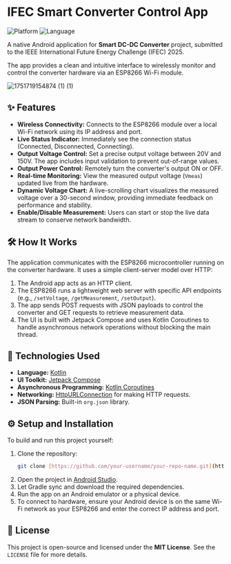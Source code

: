 # IFEC Smart Converter Control App

![Platform](https://img.shields.io/badge/Platform-Android-3DDC84?style=for-the-badge&logo=android)
![Language](https://img.shields.io/badge/Language-Kotlin-7F52FF?style=for-the-badge&logo=kotlin)

A native Android application for **Smart DC-DC Converter** project, submitted to the IEEE International Future Energy Challenge (IFEC) 2025.

The app provides a clean and intuitive interface to wirelessly monitor and control the converter hardware via an ESP8266 Wi-Fi module.

![1751719154874 (1) (1)](https://github.com/user-attachments/assets/f6158fcc-3514-4a5f-8cb4-0d18b56bbf67)

## ✨ Features

* **Wireless Connectivity:** Connects to the ESP8266 module over a local Wi-Fi network using its IP address and port.
* **Live Status Indicator:** Immediately see the connection status (Connected, Disconnected, Connecting).
* **Output Voltage Control:** Set a precise output voltage between 20V and 150V. The app includes input validation to prevent out-of-range values.
* **Output Power Control:** Remotely turn the converter's output ON or OFF.
* **Real-time Monitoring:** View the measured output voltage (`Vmeas`) updated live from the hardware.
* **Dynamic Voltage Chart:** A live-scrolling chart visualizes the measured voltage over a 30-second window, providing immediate feedback on performance and stability.
* **Enable/Disable Measurement:** Users can start or stop the live data stream to conserve network bandwidth.

## 🛠️ How It Works

The application communicates with the ESP8266 microcontroller running on the converter hardware. It uses a simple client-server model over HTTP:

1.  The Android app acts as an HTTP client.
2.  The ESP8266 runs a lightweight web server with specific API endpoints (e.g., `/setVoltage`, `/getMeasurement`, `/setOutput`).
3.  The app sends POST requests with JSON payloads to control the converter and GET requests to retrieve measurement data.
4.  The UI is built with Jetpack Compose and uses Kotlin Coroutines to handle asynchronous network operations without blocking the main thread.

## 🚀 Technologies Used

* **Language:** [Kotlin](https://kotlinlang.org/)
* **UI Toolkit:** [Jetpack Compose](https://developer.android.com/jetpack/compose)
* **Asynchronous Programming:** [Kotlin Coroutines](https://kotlinlang.org/docs/coroutines-overview.html)
* **Networking:** [HttpURLConnection](https://developer.android.com/reference/java/net/HttpURLConnection) for making HTTP requests.
* **JSON Parsing:** Built-in `org.json` library.

## ⚙️ Setup and Installation

To build and run this project yourself:

1.  Clone the repository:
    ```bash
    git clone [https://github.com/your-username/your-repo-name.git](https://github.com/your-username/your-repo-name.git)
    ```
2.  Open the project in [Android Studio](https://developer.android.com/studio).
3.  Let Gradle sync and download the required dependencies.
4.  Run the app on an Android emulator or a physical device.
5.  To connect to hardware, ensure your Android device is on the same Wi-Fi network as your ESP8266 and enter the correct IP address and port.

## 📄 License

This project is open-source and licensed under the **MIT License**. See the `LICENSE` file for more details.
